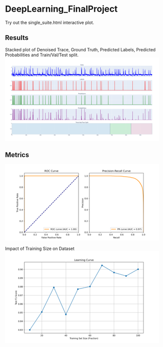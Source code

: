 # DeepLearning_FinalProject
Try out the single_suite.html interactive plot.
## Results
Stacked plot of Denoised Trace, Ground Truth, Predicted Labels, Predicted Probabilities and Train/Val/Test split.
![Stack Plot](./newplot.png)


## Metrics
![ROC](./PrecisionRecallCurve.png)


Impact of Training Size on Dataset
![Training Size](./TestvsTrainingSize.png)
